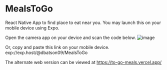 # MealsToGo

React Native App to find place to eat near you. You may launch this on your mobile device using Expo.

Open the camera app on your device and scan the code below. 
![image](https://user-images.githubusercontent.com/69876068/150671858-5748b286-2ada-4b01-a70d-e9937edc1dd3.png)



Or, copy and paste this link on your mobile device. exp://exp.host/@dbatson09/MealsToGo 



The alternate web version can be viewed at https://to-go-meals.vercel.app/
